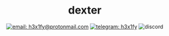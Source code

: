 <div align="center">

# dexter

[![email: h3x1fy@protonmail.com](https://img.shields.io/static/v1?label=Email&message=%20&color=8B89CC&labelColor=8B89CC&logoColor=FFF&style=for-the-badge&logo=protonmail)](mailto:h3x1fy@protonmail.com)
[![telegram: h3x1fy](https://img.shields.io/static/v1?label=Telegram&message=%20&color=2CA5E0&labelColor=2CA5E0&logoColor=FFF&style=for-the-badge&logo=telegram)](https://t.me/tuzeynah)
![discord](img.shields.io/static/v1?label=tuzeynah%230001&message=%20&color=7289DA&labelColor=7289DA&logoColor=FFF&style=for-the-badge&logo=discord)

</div>
